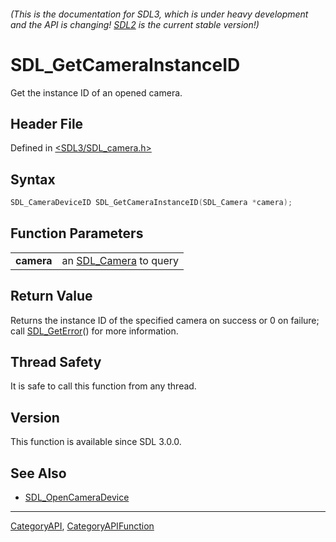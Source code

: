 ###### (This is the documentation for SDL3, which is under heavy development and the API is changing! [SDL2](https://wiki.libsdl.org/SDL2/) is the current stable version!)
# SDL_GetCameraInstanceID

Get the instance ID of an opened camera.

## Header File

Defined in [<SDL3/SDL_camera.h>](https://github.com/libsdl-org/SDL/blob/main/include/SDL3/SDL_camera.h)

## Syntax

```c
SDL_CameraDeviceID SDL_GetCameraInstanceID(SDL_Camera *camera);

```

## Function Parameters

|                |                                      |
| -------------- | ------------------------------------ |
| **camera**     | an [SDL_Camera](SDL_Camera) to query |

## Return Value

Returns the instance ID of the specified camera on success or 0 on failure;
call [SDL_GetError](SDL_GetError)() for more information.

## Thread Safety

It is safe to call this function from any thread.

## Version

This function is available since SDL 3.0.0.

## See Also

* [SDL_OpenCameraDevice](SDL_OpenCameraDevice)

----
[CategoryAPI](CategoryAPI), [CategoryAPIFunction](CategoryAPIFunction)

